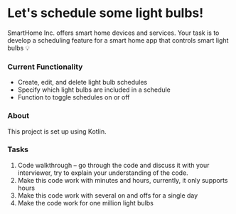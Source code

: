 # Let's schedule some light bulbs!
SmartHome Inc. offers smart home devices and services. Your task is to develop a scheduling feature for a smart home app that controls smart light bulbs 💡

### Current Functionality
* Create, edit, and delete light bulb schedules
* Specify which light bulbs are included in a schedule
* Function to toggle schedules on or off

### About
This project is set up using Kotlin.

### Tasks
1. Code walkthrough – go through the code and discuss it with your interviewer, try to explain your understanding of the code.
2. Make this code work with minutes and hours, currently, it only supports hours
3. Make this code work with several on and offs for a single day
4. Make the code work for one million light bulbs
